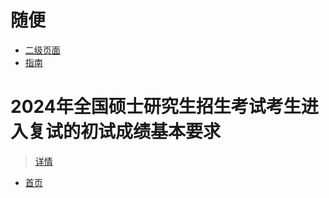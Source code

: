 # 随便
* [二级页面](second/)
* [指南](second/guide)


# 2024年全国硕士研究生招生考试考生进入复试的初试成绩基本要求
>[详情](https://yz.chsi.com.cn/kyzx/kp/202403/20240312/2293269492.html)

* [首页](README.md)

